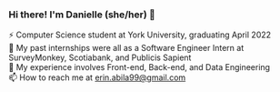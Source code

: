 ### Hi there! I'm Danielle (she/her) 👋   
 
<!--
**erinabila/erinabila** is a ✨ _special_ ✨ repository because its `README.md` (this file) appears on your GitHub profile.
Here are some ideas to get you started:
- 🔭 I’m currently working on ...
- 🌱 I’m currently learning ...
- 👯 I’m looking to collaborate on ...
- 🤔 I’m looking for help with ...
- 💬 Ask me about ...
- 📫 How to reach me: ...
- 😄 Pronouns: ...
- ⚡ Fun fact: ...
-->
⚡ Computer Science student at York University, graduating April 2022  
🌱 My past internships were all as a Software Engineer Intern at SurveyMonkey, Scotiabank, and Publicis Sapient  
🤔 My experience involves Front-end, Back-end, and Data Engineering         
📫 How to reach me at erin.abila99@gmail.com              
